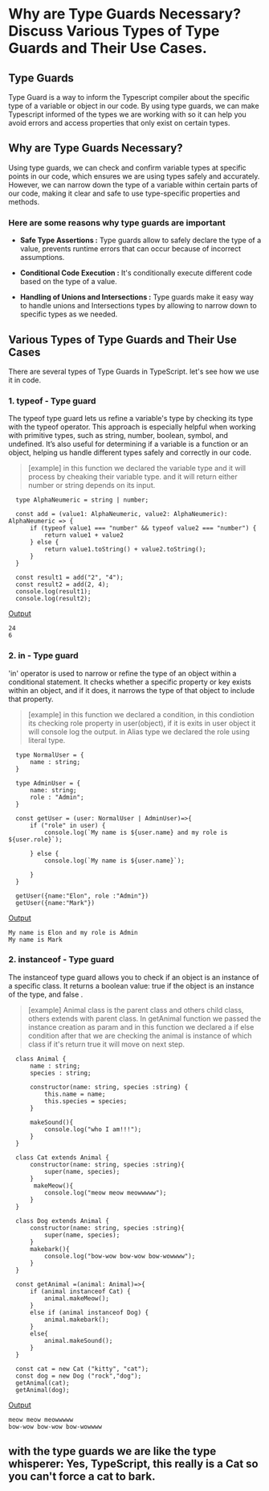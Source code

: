 # Why are Type Guards Necessary? Discuss Various Types of Type Guards and Their Use Cases.

## Type Guards
Type Guard is a way to inform the Typescript compiler about the specific type of a variable or object in our code. By using type guards, we can make Typescript informed of the types we are working with so it can help you avoid errors and access properties that only exist on certain types.

## Why are Type Guards Necessary?

Using type guards, we can check and confirm variable types at specific points in our code, which ensures we are using types safely and accurately. However, we can narrow down the type of a variable within certain parts of our code, making it clear and safe to use type-specific properties and methods.

### Here are some reasons why type guards are important

- **Safe Type Assertions :** Type guards allow to safely declare the type of a value, prevents runtime errors that 
  can occur because of incorrect assumptions.

- **Conditional Code Execution :** It's conditionally execute different code based on the type of a value.

- **Handling of Unions and Intersections :** Type guards make it easy way to handle unions and Intersections types
  by allowing to narrow down to specific types as we needed.


## Various Types of Type Guards and Their Use Cases

There are several types of Type Guards in TypeScript. let's see how we use it in code.

### 1. typeof - Type guard

The typeof type guard lets us refine a variable's type by checking its type with the typeof operator. This approach is especially helpful when working with primitive types, such as string, number, boolean, symbol, and undefined. It’s also useful for determining if a variable is a function or an object, helping us handle different types safely and correctly in our code.

> [example]
> in this function we declared the variable type and it will process by cheaking their variable type.
> and it will return either number or string depends on its input.


  ```
    type AlphaNeumeric = string | number;

    const add = (value1: AlphaNeumeric, value2: AlphaNeumeric): AlphaNeumeric => {
        if (typeof value1 === "number" && typeof value2 === "number") {
            return value1 + value2
        } else {
            return value1.toString() + value2.toString();
        }
    }

    const result1 = add("2", "4");
    const result2 = add(2, 4);
    console.log(result1); 
    console.log(result2); 

  ```
<ins>Output</ins>
  ```
  24
  6
  ```

### 2. in - Type guard

'in' operator is used to narrow or refine the type of an object within a conditional statement. It checks whether a specific property or key exists within an object, and if it does, it narrows the type of that object to include that property.

> [example]
> in this function we declared a condition, in this condiotion its checking role property in user(object), if it is exits in user object it will console log the output.
> in Alias type we declared the role using literal type.


  ```
    type NormalUser = {
        name : string;
    }

    type AdminUser = {
        name: string;
        role : "Admin";
    }

    const getUser = (user: NormalUser | AdminUser)=>{
        if ("role" in user) {
            console.log(`My name is ${user.name} and my role is ${user.role}`);
            
        } else {
            console.log(`My name is ${user.name}`);
            
        }
    }

    getUser({name:"Elon", role :"Admin"})
    getUser({name:"Mark"})               

  ```
 <ins>Output</ins>
  ```
  My name is Elon and my role is Admin
  My name is Mark
  ```

### 2. instanceof - Type guard

The instanceof type guard allows you to check if an object is an instance of a specific class.
It returns a boolean value: true if the object is an instance of the type, and false .

> [example]
> Animal class is the parent class and others child class, others extends with parent class.
> In getAnimal function we passed the instance creation as param and in this function we declared a if else condition
  after that we are checking the animal is instance of which class if it's return true it will move on next step.


  ```
    class Animal {
        name : string;
        species : string;

        constructor(name: string, species :string) {
            this.name = name;
            this.species = species;
        }

        makeSound(){
            console.log("who I am!!!"); 
        }
    }

    class Cat extends Animal {
        constructor(name: string, species :string){
            super(name, species);
        }
         makeMeow(){
            console.log("meow meow meowwwww"); 
        }
    }

    class Dog extends Animal {
        constructor(name: string, species :string){
            super(name, species);
        }
        makebark(){
            console.log("bow-wow bow-wow bow-wowwww"); 
        }
    }

    const getAnimal =(animal: Animal)=>{
        if (animal instanceof Cat) {
            animal.makeMeow();
        }
        else if (animal instanceof Dog) {
            animal.makebark();
        }
        else{
            animal.makeSound();
        }
    }      

    const cat = new Cat ("kitty", "cat");
    const dog = new Dog ("rock","dog");
    getAnimal(cat);
    getAnimal(dog);        

  ```
 <ins>Output</ins>
  ```
  meow meow meowwwww
  bow-wow bow-wow bow-wowwww

  ```
 

## with the type guards we are like the type whisperer: Yes, TypeScript, this really is a Cat so you can't force a cat to bark.






